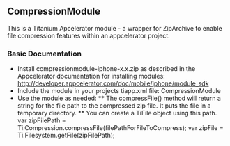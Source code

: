 CompressionModule
------

This is a Titanium Apcelerator module - a wrapper for ZipArchive to enable file compression features within an appcelerator project.

### Basic Documentation
* Install compressionmodule-iphone-x.x.zip as described in the Appcelerator documentation for installing modules: http://developer.appcelerator.com/doc/mobile/iphone/module_sdk
* Include the module in your projects tiapp.xml file:
    <modules>
        <module version="0.1">CompressionModule</module>
    </modules>
* Use the module as needed:
** The compressFile() method will return a string for the file path to the compressed zip file. It puts the file in a temporary directory.
** You can create a TiFile object using this path.
    var zipFilePath = Ti.Compression.compressFile(filePathForFileToCompress);
    var zipFile = Ti.Filesystem.getFile(zipFilePath);
